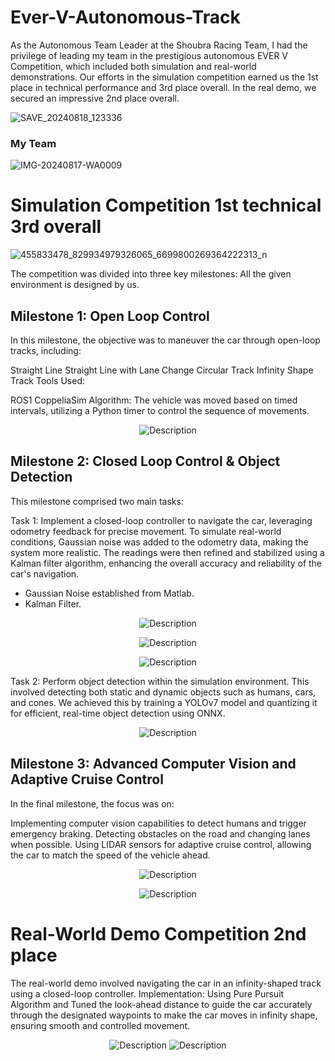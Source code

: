 # Ever-V-Autonomous-Track
As the Autonomous Team Leader at the Shoubra Racing Team, I had the privilege of leading my team in the prestigious autonomous EVER V Competition, which included both simulation and real-world demonstrations. 
Our efforts in the simulation competition earned us the 1st place in technical performance and 3rd place overall.
In the real demo, we secured an impressive 2nd place overall.

![SAVE_20240818_123336](https://github.com/user-attachments/assets/06f9d955-cc76-4778-aa8b-a14310f05868)

### My Team
![IMG-20240817-WA0009](https://github.com/user-attachments/assets/bfacdccf-0dc7-47d6-ad95-32700072b769)


# Simulation Competition 1st technical 3rd overall

![455833478_829934979326065_6699800269364222313_n](https://github.com/user-attachments/assets/d6857687-a95c-477d-9087-be4c96f0863f)

The competition was divided into three key milestones:
All the given environment is designed by us.

## Milestone 1: Open Loop Control
In this milestone, the objective was to maneuver the car through open-loop tracks, including:

Straight Line
Straight Line with Lane Change
Circular Track
Infinity Shape Track
Tools Used:

ROS1
CoppeliaSim
Algorithm: The vehicle was moved based on timed intervals, utilizing a Python timer to control the sequence of movements.
<p align="center">
  <img src="https://github.com/user-attachments/assets/c7023b96-41a7-43e5-80bd-4fd0c362f79b" alt="Description">
</p>


## Milestone 2: Closed Loop Control & Object Detection
This milestone comprised two main tasks:

Task 1: 
Implement a closed-loop controller to navigate the car, leveraging odometry feedback for precise movement. To simulate real-world conditions, Gaussian noise was added to the odometry data, making the system more realistic. The readings were then refined and stabilized using a Kalman filter algorithm, enhancing the overall accuracy and reliability of the car's navigation.
- Gaussian Noise established from Matlab.
- Kalman Filter.
<p align="center">
  <img src="https://github.com/user-attachments/assets/61535a55-c94a-49ac-8755-ba86168e83ac" alt="Description">
</p>
<p align="center">
  <img src="https://github.com/user-attachments/assets/59bc54f0-915a-4ccc-8f5e-70f204ea716a" alt="Description">
</p>
<p align="center">
  <img src="https://github.com/user-attachments/assets/c2a1951f-c1e3-46ca-9080-d78c3c67dab4" alt="Description">
</p>

Task 2: 
Perform object detection within the simulation environment. This involved detecting both static and dynamic objects such as humans, cars, and cones. We achieved this by training a YOLOv7 model and quantizing it for efficient, real-time object detection using ONNX.

<p align="center">
  <img src="https://github.com/user-attachments/assets/941307ad-5054-482e-a782-3ca840631a1b" alt="Description">
</p>

## Milestone 3: Advanced Computer Vision and Adaptive Cruise Control
In the final milestone, the focus was on:

Implementing computer vision capabilities to detect humans and trigger emergency braking.
Detecting obstacles on the road and changing lanes when possible.
Using LIDAR sensors for adaptive cruise control, allowing the car to match the speed of the vehicle ahead.

<p align="center">
  <img src="https://github.com/user-attachments/assets/6ba06264-cc61-4070-976c-a89d222fffbf" alt="Description">
</p>
<p align="center">
  <img src="https://github.com/user-attachments/assets/238dd880-6c18-46ba-90eb-a92447b97ee9" alt="Description">
</p>

# Real-World Demo Competition 2nd place
The real-world demo involved navigating the car in an infinity-shaped track using a closed-loop controller.
Implementation:
Using Pure Pursuit Algorithm and Tuned the look-ahead distance to guide the car accurately through the designated waypoints to make the car moves in infinity shape, ensuring smooth and controlled movement.

<p align="center">
  <img src="https://github.com/user-attachments/assets/ef4ac955-68d5-44a5-a0a0-70189a8bd39d" alt="Description">
  <img src="https://github.com/user-attachments/assets/141ee098-44c4-4c42-9e25-9ed85cb44960" alt="Description">
</p>
